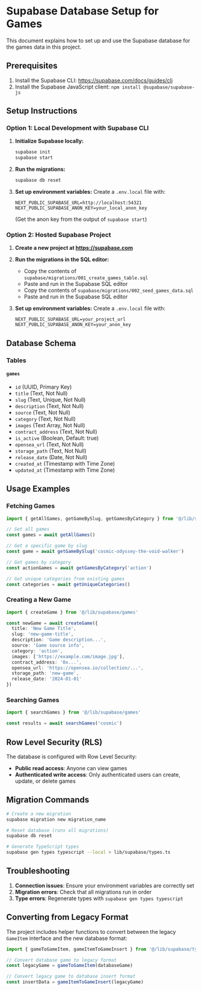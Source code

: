 # Supabase Database Setup for Games

This document explains how to set up and use the Supabase database for the games data in this project.

## Prerequisites

1. Install the Supabase CLI: https://supabase.com/docs/guides/cli
2. Install the Supabase JavaScript client: `npm install @supabase/supabase-js`

## Setup Instructions

### Option 1: Local Development with Supabase CLI

1. **Initialize Supabase locally:**
   ```bash
   supabase init
   supabase start
   ```

2. **Run the migrations:**
   ```bash
   supabase db reset
   ```

3. **Set up environment variables:**
   Create a `.env.local` file with:
   ```
   NEXT_PUBLIC_SUPABASE_URL=http://localhost:54321
   NEXT_PUBLIC_SUPABASE_ANON_KEY=your_local_anon_key
   ```
   (Get the anon key from the output of `supabase start`)

### Option 2: Hosted Supabase Project

1. **Create a new project at https://supabase.com**

2. **Run the migrations in the SQL editor:**
   - Copy the contents of `supabase/migrations/001_create_games_table.sql`
   - Paste and run in the Supabase SQL editor
   - Copy the contents of `supabase/migrations/002_seed_games_data.sql`
   - Paste and run in the Supabase SQL editor

3. **Set up environment variables:**
   Create a `.env.local` file with:
   ```
   NEXT_PUBLIC_SUPABASE_URL=your_project_url
   NEXT_PUBLIC_SUPABASE_ANON_KEY=your_anon_key
   ```

## Database Schema

### Tables

#### `games`
- `id` (UUID, Primary Key)
- `title` (Text, Not Null)
- `slug` (Text, Unique, Not Null)
- `description` (Text, Not Null)
- `source` (Text, Not Null)
- `category` (Text, Not Null)
- `images` (Text Array, Not Null)
- `contract_address` (Text, Not Null)
- `is_active` (Boolean, Default: true)
- `opensea_url` (Text, Not Null)
- `storage_path` (Text, Not Null)
- `release_date` (Date, Not Null)
- `created_at` (Timestamp with Time Zone)
- `updated_at` (Timestamp with Time Zone)

## Usage Examples

### Fetching Games

```typescript
import { getAllGames, getGameBySlug, getGamesByCategory } from '@/lib/supabase/games'

// Get all games
const games = await getAllGames()

// Get a specific game by slug
const game = await getGameBySlug('cosmic-odyssey-the-void-walker')

// Get games by category
const actionGames = await getGamesByCategory('action')

// Get unique categories from existing games
const categories = await getUniqueCategories()
```

### Creating a New Game

```typescript
import { createGame } from '@/lib/supabase/games'

const newGame = await createGame({
  title: 'New Game Title',
  slug: 'new-game-title',
  description: 'Game description...',
  source: 'Game source info',
  category: 'action',
  images: ['https://example.com/image.jpg'],
  contract_address: '0x...',
  opensea_url: 'https://opensea.io/collection/...',
  storage_path: 'new-game',
  release_date: '2024-01-01'
})
```

### Searching Games

```typescript
import { searchGames } from '@/lib/supabase/games'

const results = await searchGames('cosmic')
```

## Row Level Security (RLS)

The database is configured with Row Level Security:
- **Public read access**: Anyone can view games
- **Authenticated write access**: Only authenticated users can create, update, or delete games

## Migration Commands

```bash
# Create a new migration
supabase migration new migration_name

# Reset database (runs all migrations)
supabase db reset

# Generate TypeScript types
supabase gen types typescript --local > lib/supabase/types.ts
```

## Troubleshooting

1. **Connection issues**: Ensure your environment variables are correctly set
2. **Migration errors**: Check that all migrations run in order
3. **Type errors**: Regenerate types with `supabase gen types typescript`

## Converting from Legacy Format

The project includes helper functions to convert between the legacy `GameItem` interface and the new database format:

```typescript
import { gameToGameItem, gameItemToGameInsert } from '@/lib/supabase/types'

// Convert database game to legacy format
const legacyGame = gameToGameItem(databaseGame)

// Convert legacy game to database insert format
const insertData = gameItemToGameInsert(legacyGame)
``` 